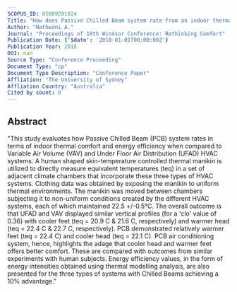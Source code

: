 ```yaml
---
SCOPUS_ID: 85089281024
Title: "How does Passive Chilled Beam system rate from an indoor thermal comfort perspective when compared to Variable Air Volume and Under Floor Air Distribution HVAC systems?"
Author: "Nathwani A."
Journal: "Proceedings of 10th Windsor Conference: Rethinking Comfort"
Publication Date: {'$date': '2018-01-01T00:00:00Z'}
Publication Year: 2018
DOI: nan
Source Type: "Conference Proceeding"
Document Type: "cp"
Document Type Description: "Conference Paper"
Affliation: "The University of Sydney"
Affliation Country: "Australia"
Cited by count: 0
---
```


## Abstract
"This study evaluates how Passive Chilled Beam (PCB) system rates in terms of indoor thermal comfort and energy efficiency when compared to Variable Air Volume (VAV) and Under Floor Air Distribution (UFAD) HVAC systems. A human shaped skin-temperature controlled thermal manikin is utilized to directly measure equivalent temperatures (teq) in a set of adjacent climate chambers that incorporate these three types of HVAC systems. Clothing data was obtained by exposing the manikin to uniform thermal environments. The manikin was moved between chambers subjecting it to non-uniform conditions created by the different HVAC systems, each of which maintained 22.5 +/-0.5°C. The overall outcome is that UFAD and VAV displayed similar vertical profiles (for a 'clo' value of 0.36) with cooler feet (teq = 20.9 C & 21.6 C, respectively) and warmer head (teq = 22.4 C & 22.7 C, respectively). PCB demonstrated relatively warmer feet (teq = 22.4 C) and cooler head (teq = 22.1 C). PCB air conditioning system, hence, highlights the adage that cooler head and warmer feet offers better comfort. These are compared with outcomes from similar experiments with human subjects. Energy efficiency values, in the form of energy intensities obtained using thermal modelling analysis, are also presented for the three types of systems with Chilled Beams achieving a 10% advantage."
